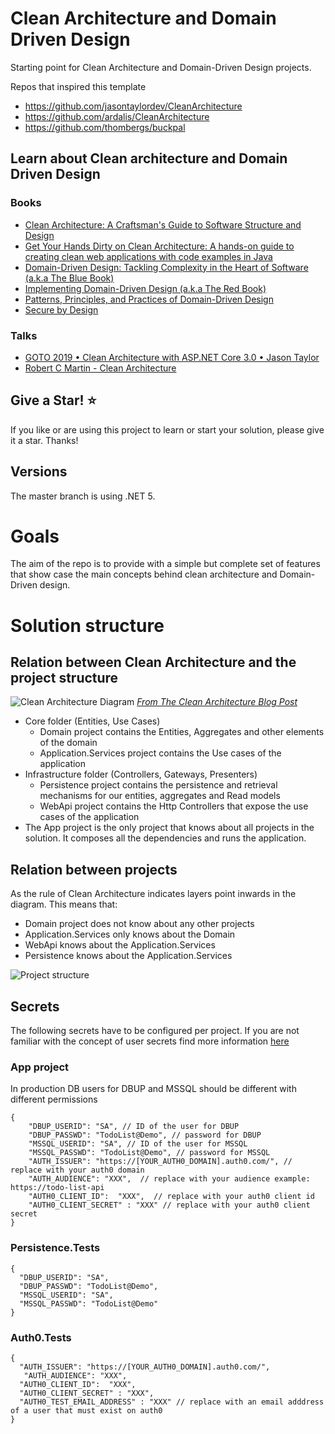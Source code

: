 # Clean Architecture and Domain Driven Design

Starting point for Clean Architecture and Domain-Driven Design projects.

Repos that inspired this template

- https://github.com/jasontaylordev/CleanArchitecture
- https://github.com/ardalis/CleanArchitecture
- https://github.com/thombergs/buckpal

## Learn about Clean architecture and Domain Driven Design

### Books

- [Clean Architecture: A Craftsman's Guide to Software Structure and Design](https://www.amazon.com/Clean-Architecture-Craftsmans-Software-Structure-ebook/dp/B075LRM681/ref=sr_1_1?dchild=1&keywords=clean+architecture&qid=1616938659&sr=8-1)
- [Get Your Hands Dirty on Clean Architecture: A hands-on guide to creating clean web applications with code examples in Java](https://www.amazon.com/Hands-Dirty-Clean-Architecture-hands-ebook/dp/B07YFS3DNF/ref=sr_1_12?dchild=1&keywords=clean+architecture&qid=1616938690&sr=8-12)
- [Domain-Driven Design: Tackling Complexity in the Heart of Software (a.k.a The Blue Book)](https://www.amazon.com/Domain-Driven-Design-Tackling-Complexity-Software-ebook-dp-B00794TAUG/dp/B00794TAUG/ref=mt_other?_encoding=UTF8&me=&qid=1616938355)
- [Implementing Domain-Driven Design (a.k.a The Red Book)](https://www.amazon.com/Implementing-Domain-Driven-Design-Vaughn-Vernon-ebook/dp/B00BCLEBN8/ref=sr_1_3?crid=2KU25HXMXASLH&dchild=1&keywords=domain+driven+design&qid=1616938447&s=digital-text&sprefix=domain+dr%2Cdigital-text%2C228&sr=1-3)
- [Patterns, Principles, and Practices of Domain-Driven Design](https://www.amazon.com/Patterns-Principles-Practices-Domain-Driven-Design-ebook/dp/B00XLYUA0W/ref=sr_1_4?crid=2KU25HXMXASLH&dchild=1&keywords=domain+driven+design&qid=1616938497&s=digital-text&sprefix=domain+dr%2Cdigital-text%2C228&sr=1-4)
- [Secure by Design](https://www.manning.com/books/secure-by-design)

### Talks

- [GOTO 2019 • Clean Architecture with ASP.NET Core 3.0 • Jason Taylor](https://www.youtube.com/watch?v=dK4Yb6-LxAk&t=600s)
- [Robert C Martin - Clean Architecture](https://www.youtube.com/watch?v=Nltqi7ODZTM)

## Give a Star! :star:

If you like or are using this project to learn or start your solution, please give it a star. Thanks!

## Versions

The master branch is using .NET 5.

# Goals

The aim of the repo is to provide with a simple but complete set of features that show case the main concepts behind
clean architecture and Domain-Driven design.

# Solution structure

## Relation between Clean Architecture and the project structure

![Clean Architecture Diagram](https://blog.cleancoder.com/uncle-bob/images/2012-08-13-the-clean-architecture/CleanArchitecture.jpg "Clean Architecture ")
*[From The Clean Architecture Blog Post](https://blog.cleancoder.com/uncle-bob/2012/08/13/the-clean-architecture.html)*

- Core folder (Entities, Use Cases)
    - Domain project contains the Entities, Aggregates and other elements of the domain
    - Application.Services project contains the Use cases of the application
- Infrastructure folder (Controllers, Gateways, Presenters)
    - Persistence project contains the persistence and retrieval mechanisms for our entities, aggregates and Read models
    - WebApi project contains the Http Controllers that expose the use cases of the application
- The App project is the only project that knows about all projects in the solution. It composes all the dependencies
  and runs the application.

## Relation between projects

As the rule of Clean Architecture indicates layers point inwards in the diagram. This means that:

- Domain project does not know about any other projects
- Application.Services only knows about the Domain
- WebApi knows about the Application.Services
- Persistence knows about the Application.Services

![Project structure](https://docs.google.com/drawings/d/e/2PACX-1vQF_JYDw08PLfhVI16qDfn6vNFJePFReCFCAi5Vv1Jgy_1K4IBWeUgtxHpzXeUH3UECZqVPiIMnn8mN/pub?w=960&h=720)

## Secrets

The following secrets have to be configured per project. If you are not familiar with the concept of user secrets find
more information [here](https://docs.microsoft.com/en-us/aspnet/core/security/app-secrets)

### App project

In production DB users for DBUP and MSSQL should be different with different permissions

```
{
    "DBUP_USERID": "SA", // ID of the user for DBUP
    "DBUP_PASSWD": "TodoList@Demo", // password for DBUP
    "MSSQL_USERID": "SA", // ID of the user for MSSQL
    "MSSQL_PASSWD": "TodoList@Demo", // password for MSSQL
    "AUTH_ISSUER": "https://[YOUR_AUTH0_DOMAIN].auth0.com/", // replace with your auth0 domain 
    "AUTH_AUDIENCE": "XXX",  // replace with your audience example: https://todo-list-api
    "AUTH0_CLIENT_ID":  "XXX",  // replace with your auth0 client id
    "AUTH0_CLIENT_SECRET" : "XXX" // replace with your auth0 client secret
}
```

### Persistence.Tests

```
{
  "DBUP_USERID": "SA",
  "DBUP_PASSWD": "TodoList@Demo",
  "MSSQL_USERID": "SA",
  "MSSQL_PASSWD": "TodoList@Demo"
}
```

### Auth0.Tests

```
{
  "AUTH_ISSUER": "https://[YOUR_AUTH0_DOMAIN].auth0.com/",
   "AUTH_AUDIENCE": "XXX", 
  "AUTH0_CLIENT_ID":  "XXX",  
  "AUTH0_CLIENT_SECRET" : "XXX",
  "AUTH0_TEST_EMAIL_ADDRESS" : "XXX" // replace with an email adddress of a user that must exist on auth0
}

```
